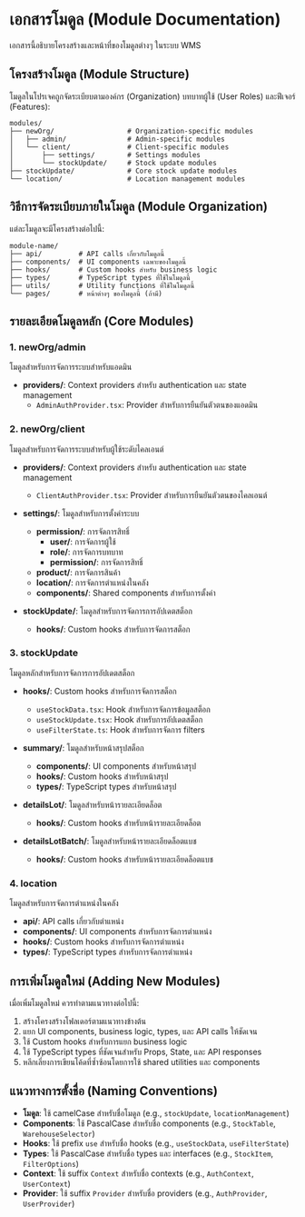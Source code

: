 
# เอกสารโมดูล (Module Documentation)

เอกสารนี้อธิบายโครงสร้างและหน้าที่ของโมดูลต่างๆ ในระบบ WMS

## โครงสร้างโมดูล (Module Structure)

โมดูลในโปรเจคถูกจัดระเบียบตามองค์กร (Organization) บทบาทผู้ใช้ (User Roles) และฟีเจอร์ (Features):

```
modules/
├── newOrg/                  # Organization-specific modules
│   ├── admin/               # Admin-specific modules
│   └── client/              # Client-specific modules
│       ├── settings/        # Settings modules
│       └── stockUpdate/     # Stock update modules
├── stockUpdate/             # Core stock update modules
└── location/                # Location management modules
```

## วิธีการจัดระเบียบภายในโมดูล (Module Organization)

แต่ละโมดูลจะมีโครงสร้างต่อไปนี้:

```
module-name/
├── api/         # API calls เกี่ยวกับโมดูลนี้
├── components/  # UI components เฉพาะของโมดูลนี้
├── hooks/       # Custom hooks สำหรับ business logic
├── types/       # TypeScript types ที่ใช้ในโมดูลนี้
├── utils/       # Utility functions ที่ใช้ในโมดูลนี้
└── pages/       # หน้าต่างๆ ของโมดูลนี้ (ถ้ามี)
```

## รายละเอียดโมดูลหลัก (Core Modules)

### 1. newOrg/admin

โมดูลสำหรับการจัดการระบบสำหรับแอดมิน

- **providers/**: Context providers สำหรับ authentication และ state management
  - `AdminAuthProvider.tsx`: Provider สำหรับการยืนยันตัวตนของแอดมิน

### 2. newOrg/client

โมดูลสำหรับการจัดการระบบสำหรับผู้ใช้ระดับไคลเอนต์

- **providers/**: Context providers สำหรับ authentication และ state management
  - `ClientAuthProvider.tsx`: Provider สำหรับการยืนยันตัวตนของไคลเอนต์

- **settings/**: โมดูลสำหรับการตั้งค่าระบบ
  - **permission/**: การจัดการสิทธิ์
    - **user/**: การจัดการผู้ใช้
    - **role/**: การจัดการบทบาท
    - **permission/**: การจัดการสิทธิ์
  - **product/**: การจัดการสินค้า
  - **location/**: การจัดการตำแหน่งในคลัง
  - **components/**: Shared components สำหรับการตั้งค่า

- **stockUpdate/**: โมดูลสำหรับการจัดการการอัปเดตสต็อก
  - **hooks/**: Custom hooks สำหรับการจัดการสต็อก

### 3. stockUpdate

โมดูลหลักสำหรับการจัดการการอัปเดตสต็อก

- **hooks/**: Custom hooks สำหรับการจัดการสต็อก
  - `useStockData.tsx`: Hook สำหรับการจัดการข้อมูลสต็อก
  - `useStockUpdate.tsx`: Hook สำหรับการอัปเดตสต็อก
  - `useFilterState.ts`: Hook สำหรับการจัดการ filters

- **summary/**: โมดูลสำหรับหน้าสรุปสต็อก
  - **components/**: UI components สำหรับหน้าสรุป
  - **hooks/**: Custom hooks สำหรับหน้าสรุป
  - **types/**: TypeScript types สำหรับหน้าสรุป

- **detailsLot/**: โมดูลสำหรับหน้ารายละเอียดล็อต
  - **hooks/**: Custom hooks สำหรับหน้ารายละเอียดล็อต

- **detailsLotBatch/**: โมดูลสำหรับหน้ารายละเอียดล็อตแบช
  - **hooks/**: Custom hooks สำหรับหน้ารายละเอียดล็อตแบช

### 4. location

โมดูลสำหรับการจัดการตำแหน่งในคลัง

- **api/**: API calls เกี่ยวกับตำแหน่ง
- **components/**: UI components สำหรับการจัดการตำแหน่ง
- **hooks/**: Custom hooks สำหรับการจัดการตำแหน่ง
- **types/**: TypeScript types สำหรับการจัดการตำแหน่ง

## การเพิ่มโมดูลใหม่ (Adding New Modules)

เมื่อเพิ่มโมดูลใหม่ ควรทำตามแนวทางต่อไปนี้:

1. สร้างโครงสร้างโฟลเดอร์ตามแนวทางข้างต้น
2. แยก UI components, business logic, types, และ API calls ให้ชัดเจน
3. ใช้ Custom hooks สำหรับการแยก business logic
4. ใช้ TypeScript types ที่ชัดเจนสำหรับ Props, State, และ API responses
5. หลีกเลี่ยงการเขียนโค้ดที่ซ้ำซ้อนโดยการใช้ shared utilities และ components

## แนวทางการตั้งชื่อ (Naming Conventions)

- **โมดูล**: ใช้ camelCase สำหรับชื่อโมดูล (e.g., `stockUpdate`, `locationManagement`)
- **Components**: ใช้ PascalCase สำหรับชื่อ components (e.g., `StockTable`, `WarehouseSelector`)
- **Hooks**: ใช้ prefix `use` สำหรับชื่อ hooks (e.g., `useStockData`, `useFilterState`)
- **Types**: ใช้ PascalCase สำหรับชื่อ types และ interfaces (e.g., `StockItem`, `FilterOptions`)
- **Context**: ใช้ suffix `Context` สำหรับชื่อ contexts (e.g., `AuthContext`, `UserContext`)
- **Provider**: ใช้ suffix `Provider` สำหรับชื่อ providers (e.g., `AuthProvider`, `UserProvider`)
